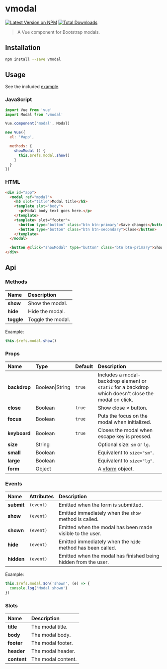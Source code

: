 # vmodal

<p>
  <a href="https://npmjs.com/package/vmodal"><img src="https://img.shields.io/npm/v/vmodal.svg?style=flat-square" alt="Latest Version on NPM"></a>
  <a href="https://npmjs.com/package/vmodal"><img src="https://img.shields.io/npm/dt/vmodal.svg?style=flat-square" alt="Total Downloads"></a>
</p>

>A Vue component for Bootstrap modals.

## Installation

```bash
npm install --save vmodal 
```

## Usage

See the included [example](example).

### JavaScript

```javascript
import Vue from 'vue'
import Modal from 'vmodal'

Vue.component('modal', Modal)

new Vue({
  el: '#app',

  methods: {
    showModal () {
      this.$refs.modal.show()
    }
  }
})
```

### HTML

```html
<div id="app">
  <modal ref="modal">
    <h5 slot="title">Modal title</h5>
    <template slot="body">
      <p>Modal body text goes here.</p>
    </template>
    <template> slot="footer">
      <button type="button" class="btn btn-primary">Save changes</button>
      <button type="button" class="btn btn-secondary">Close</button>
    </template>
  </modal>

  <button @click="showModal" type="button" class="btn btn-primary">Show Modal</button>
</div>
```

## Api

### Methods

| Name | Description |
| :--- | :--- |
| __show__ | Show the modal. |
| __hide__ | Hide the modal. |
| __toggle__ | Toggle the modal. |

Example:

```javascript
this.$refs.modal.show()
```

### Props

| Name | Type | Default | Description |
| :--- | :--- | :--- | :--- |
| __backdrop__ | Boolean&#124;String | `true` | Includes a modal-backdrop element or `static` for a backdrop which doesn't close the modal on click. |
| __close__ | Boolean | `true` | Show close &times; button. |
| __focus__ | Boolean | `true` | Puts the focus on the modal when initialized. |
| __keyboard__ | Boolean | `true` | Closes the modal when escape key is pressed. |
| __size__ | String | | Optional size: `sm` or `lg`. |
| __small__ | Boolean | | Equivalent to `size="sm"`. |
| __large__ | Boolean | | Equivalent to `size="lg"`. |
| __form__ | Object | | A [vform](https://github.com/cretueusebiu/vform) object. |

### Events

| Name | Attributes | Description |
| :--- | :--- | :--- |
| __submit__ | `(event)` | Emitted when the form is submitted. |
| __show__ | `(event)` | Emitted immediately when the `show` method is called. |
| __shown__ | `(event)` | Emitted when the modal has been made visible to the user. |
| __hide__ | `(event)` | Emitted immediately when the `hide` method has been called. |
| __hidden__ | `(event)` | Emitted when the modal has finished being hidden from the user. |

Example:

```javascript
this.$refs.modal.$on('shown', (e) => {
  console.log('Modal shown')
})
```

### Slots
| Name | Description |
| :--- | :--- |
| __title__ | The modal title. |
| __body__ | The modal body. |
| __footer__ | The modal footer. |
| __header__ | The modal header. |
| __content__ | The modal content. |
